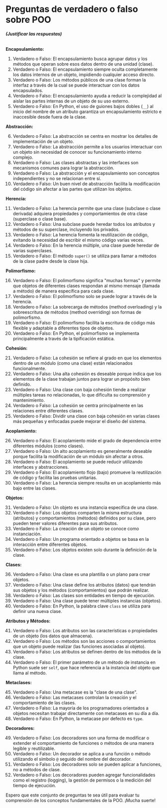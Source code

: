 # Preguntas de verdadero o falso sobre POO
###### **(Justificar las respuestas)**
**Encapsulamiento:**

1.  Verdadero o Falso: El encapsulamiento busca agrupar datos y los métodos que operan sobre esos datos dentro de una unidad (clase).
2.  Verdadero o Falso: El encapsulamiento siempre oculta completamente los datos internos de un objeto, impidiendo cualquier acceso directo.
3.  Verdadero o Falso: Los métodos públicos de una clase forman la interfaz a través de la cual se puede interactuar con los datos encapsulados.
4.  Verdadero o Falso: El encapsulamiento ayuda a reducir la complejidad al aislar las partes internas de un objeto de su uso externo.
5.  Verdadero o Falso: En Python, el uso de guiones bajos dobles (`__`) al inicio del nombre de un atributo garantiza un encapsulamiento estricto e inaccesible desde fuera de la clase.

**Abstracción:**

6.  Verdadero o Falso: La abstracción se centra en mostrar los detalles de implementación de un objeto.
7.  Verdadero o Falso: La abstracción permite a los usuarios interactuar con un objeto sin necesidad de conocer su funcionamiento interno complejo.
8.  Verdadero o Falso: Las clases abstractas y las interfaces son mecanismos comunes para lograr la abstracción.
9.  Verdadero o Falso: La abstracción y el encapsulamiento son conceptos independientes y no se relacionan entre sí.
10. Verdadero o Falso: Un buen nivel de abstracción facilita la modificación del código sin afectar a las partes que utilizan los objetos.

**Herencia:**

11. Verdadero o Falso: La herencia permite que una clase (subclase o clase derivada) adquiera propiedades y comportamientos de otra clase (superclase o clase base).
12. Verdadero o Falso: Una subclase puede heredar todos los atributos y métodos de su superclase, incluyendo los privados.
13. Verdadero o Falso: La herencia fomenta la reutilización de código, evitando la necesidad de escribir el mismo código varias veces.
14. Verdadero o Falso: En la herencia múltiple, una clase puede heredar de varias superclases.
15. Verdadero o Falso: El método `super()` se utiliza para llamar a métodos de la clase padre desde la clase hija.

**Polimorfismo:**

16. Verdadero o Falso: El polimorfismo significa "muchas formas" y permite que objetos de diferentes clases respondan al mismo mensaje (llamada a método) de manera específica para cada clase.
17. Verdadero o Falso: El polimorfismo solo se puede lograr a través de la herencia.
18. Verdadero o Falso: La sobrecarga de métodos (method overloading) y la sobreescritura de métodos (method overriding) son formas de polimorfismo.
19. Verdadero o Falso: El polimorfismo facilita la escritura de código más flexible y adaptable a diferentes tipos de objetos.
20. Verdadero o Falso: En Python, el polimorfismo se implementa principalmente a través de la tipificación estática.

**Cohesión:**

21. Verdadero o Falso: La cohesión se refiere al grado en que los elementos dentro de un módulo (como una clase) están relacionados funcionalmente.
22. Verdadero o Falso: Una alta cohesión es deseable porque indica que los elementos de la clase trabajan juntos para lograr un propósito bien definido.
23. Verdadero o Falso: Una clase con baja cohesión tiende a realizar múltiples tareas no relacionadas, lo que dificulta su comprensión y mantenimiento.
24. Verdadero o Falso: La cohesión se centra principalmente en las relaciones entre diferentes clases.
25. Verdadero o Falso: Dividir una clase con baja cohesión en varias clases más pequeñas y enfocadas puede mejorar el diseño del sistema.

**Acoplamiento:**

26. Verdadero o Falso: El acoplamiento mide el grado de dependencia entre diferentes módulos (como clases).
27. Verdadero o Falso: Un alto acoplamiento es generalmente deseable porque facilita la modificación de un módulo sin afectar a otros.
28. Verdadero o Falso: El acoplamiento se puede reducir utilizando interfaces y abstracciones.
29. Verdadero o Falso: El acoplamiento flojo (bajo) promueve la reutilización de código y facilita las pruebas unitarias.
30. Verdadero o Falso: La herencia siempre resulta en un acoplamiento más bajo entre las clases.

**Objetos:**

31. Verdadero o Falso: Un objeto es una instancia específica de una clase.
32. Verdadero o Falso: Los objetos comparten la misma estructura (atributos) y comportamientos (métodos) definidos por su clase, pero pueden tener valores diferentes para sus atributos.
33. Verdadero o Falso: La creación de un objeto se conoce como instanciación.
34. Verdadero o Falso: Un programa orientado a objetos se basa en la interacción entre diferentes objetos.
35. Verdadero o Falso: Los objetos existen solo durante la definición de la clase.

**Clases:**

36. Verdadero o Falso: Una clase es una plantilla o un plano para crear objetos.
37. Verdadero o Falso: Una clase define los atributos (datos) que tendrán sus objetos y los métodos (comportamientos) que podrán realizar.
38. Verdadero o Falso: Las clases son entidades en tiempo de ejecución.
39. Verdadero o Falso: Una clase puede tener múltiples instancias (objetos).
40. Verdadero o Falso: En Python, la palabra clave `class` se utiliza para definir una nueva clase.

**Atributos y Métodos:**

41. Verdadero o Falso: Los atributos son las características o propiedades de un objeto (los datos que almacena).
42. Verdadero o Falso: Los métodos son las acciones o comportamientos que un objeto puede realizar (las funciones asociadas al objeto).
43. Verdadero o Falso: Los atributos se definen dentro de los métodos de la clase.
44. Verdadero o Falso: El primer parámetro de un método de instancia en Python suele ser `self`, que hace referencia a la instancia del objeto que llama al método.

**Metaclases:**

45. Verdadero o Falso: Una metacase es la "clase de una clase".
46. Verdadero o Falso: Las metacases controlan la creación y el comportamiento de las clases.
47. Verdadero o Falso: La mayoría de los programadores orientados a objetos necesitan trabajar directamente con metacases en su día a día.
48. Verdadero o Falso: En Python, la metacase por defecto es `type`.

**Decoradores:**

49. Verdadero o Falso: Los decoradores son una forma de modificar o extender el comportamiento de funciones o métodos de una manera legible y reutilizable.
50. Verdadero o Falso: Un decorador se aplica a una función o método utilizando el símbolo `@` seguido del nombre del decorador.
51. Verdadero o Falso: Los decoradores solo se pueden aplicar a funciones, no a métodos de clase.
52. Verdadero o Falso: Los decoradores pueden agregar funcionalidades como el registro (logging), la gestión de permisos o la medición del tiempo de ejecución.

Espero que este conjunto de preguntas te sea útil para evaluar tu comprensión de los conceptos fundamentales de la POO. ¡Mucha suerte!